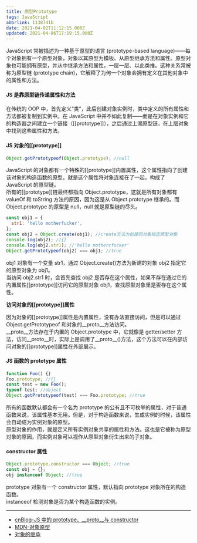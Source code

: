 ```yaml
---
title: 原型Prototype
tags: JavaScript
abbrlink: 1138741b
date: 2021-04-02T11:12:15.000Z
updated: 2021-04-06T17:19:15.000Z
---
```


JavaScript 常被描述为一种基于原型的语言 (prototype-based language)——每个对象拥有一个原型对象，对象以其原型为模板、从原型继承方法和属性。原型对象也可能拥有原型，并从中继承方法和属性，一层一层、以此类推。这种关系常被称为原型链 (prototype chain)，它解释了为何一个对象会拥有定义在其他对象中的属性和方法。

<!--more-->

#### JS 是靠原型链传递属性和方法

在传统的 OOP 中，首先定义“类”，此后创建对象实例时，类中定义的所有属性和方法都被复制到实例中。在 JavaScript 中并不如此复制——而是在对象实例和它的构造器之间建立一个链接（[[prototype]]），之后通过上溯原型链，在上层对象中找到这些属性和方法。

#### JS 对象的[[prototype]]

```javascript
Object.getPrototypeof(Object.prototype); //null
```

JavaScript 的对象都有一个特殊的[[prototype]]内置属性，这个属性指向了创建该对象的构造函数的原型，就是这个属性将对象连接在了一起，构成了 JavaScript 的原型链。  
所有的[[prototype]]链最终都指向 Object.prototype，这就是所有对象都有 valueOf 和 toString 方法的原因，因为这是从 Object.prototype 继承的。而 Object.prototype 的原型是 null，null 就是原型链的尽头。

```javascript
const obj1 = {
  str1: 'hello motherfucker',
};
const obj2 = Object.create(obj1); //create方法为创建的对象指定原型对象
console.log(obj2); //{}
console.log(obj2.str1); //'hello mothercfucker'
Object.getPrototypeof(obj2) === obj1; //true
```

obj1 对象有一个变量 str1，通过 Object.create()方法为新建的对象 obj2 指定它的原型对象为 obj1。  
当访问 obj2.str1 时，会首先查找 obj2 是否存在这个属性，如果不存在通过它的内置属性[[prototype]]访问它的原型对象 obj1，查找原型对象里是否存在这个属性。

**访问对象的[[prototype]]属性**

因为对象的[[prototype]]属性是内置属性，没有办法直接访问，但是可以通过 Object.getPrototypeof 和对象的\_\_proto\_\_方法访问。  
\_\_proto\_\_方法存在于内置的 Object.prototype 中，它就像是 getter/setter 方法，访问\_\_proto\_\_时，实际上是调用了\_\_proto\_\_()方法，这个方法可以在内部访问对象的[[prototype]]属性在外部展示。

#### JS 函数的 prototype 属性

```javascript
function Foo() {}
Foo.prototype; //{}
const test = new Foo();
typeof test; //object
Object.getPrototypeof(test) === Foo.prototype; //true
```

所有的函数默认都会有一个名为 prototype 的公有且不可枚举的属性，对于普通函数来说，该属性基本无用。但是，对于构造函数来说，生成实例的时候，该属性会自动成为实例对象的原型。  
原型对象的作用，就是定义所有实例对象共享的属性和方法。这也是它被称为原型对象的原因，而实例对象可以视作从原型对象衍生出来的子对象。

#### constructor 属性

```javascript
Object.prototype.constructor === Object; //true
const obj = {};
obj instanceof Object; //true
```

prototype 对象有一个 constructor 属性，默认指向 prototype 对象所在的构造函数。  
instanceof 检测对象是否为某个构造函数的实例。

---

- [cnBlog-JS 中的 prototype、\_\_proto\_\_与 constructor](https://www.cnblogs.com/jing-tian/p/11459716.html)
- [MDN-对象原型](https://developer.mozilla.org/zh-CN/docs/Learn/JavaScript/Objects/Object_prototypes)
- [对象的继承](https://wangdoc.com/javascript/oop/prototype.html)
